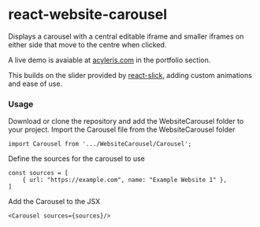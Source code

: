 # react-website-carousel

Displays a carousel with a central editable iframe and smaller iframes on either side that move to the centre when clicked.

A live demo is avaiable at [acyleris.com](https://acyleris.com) in the portfolio section.

This builds on the slider provided by [react-slick](https://www.npmjs.com/package/react-slick), adding custom animations and ease of use.

### Usage
Download or clone the repository and add the WebsiteCarousel folder to your project. Import the Carousel file from the WebsiteCarousel folder
```
import Carousel from '.../WebsiteCarousel/Carousel';
```
Define the sources for the carousel to use
```
const sources = [
    { url: "https://example.com", name: "Example Website 1" },
]
```
Add the Carousel to the JSX
```
<Carousel sources={sources}/>
```